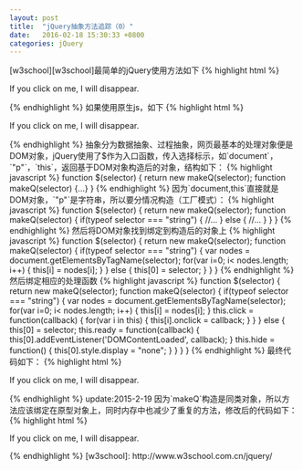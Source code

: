 ```yaml
---
layout: post
title:  "jQuery抽象方法追踪（0）"
date:   2016-02-18 15:30:33 +0800
categories: jQuery
---
```

[w3school][w3school]最简单的jQuery使用方法如下
{% highlight html %}
<html>
<head>
<script type="text/javascript" src="jquery.js"></script>
<script type="text/javascript">
$(document).ready(function(){
  $("p").click(function(){
  $(this).hide();
  });
});
</script>
</head>
<body>
<p>If you click on me, I will disappear.</p>
</body>
</html> 
{% endhighlight %}
如果使用原生js，如下
{% highlight html %}
<html>
<head>
<script type="text/javascript">
document.addEventListener('DOMContentLoaded', domReadyHandler);
function domReadyHandler() {
	var nodes = document.getElementsByTagName("p");
	for(var i=0; i<nodes.length; i++) {
		nodes[i].onclick = function() {
			this.style.display = "none";
		};
	}
}
</script>
</head>
<body>
<p>If you click on me, I will disappear.</p>
</body>
</html>
{% endhighlight %}
抽象分为数据抽象、过程抽象，网页最基本的处理对象便是DOM对象，jQuery使用了$作为入口函数，传入选择标示，如`document`，`"p"`，`this`，返回基于DOM对象构造后的对象，结构如下：
{% highlight javascript %}
function $(selector) {
	return new makeQ(selector);
	function makeQ(selector) {...}
}
{% endhighlight %}
因为`document,this`直接就是DOM对象，`"p"`是字符串，所以要分情况构造（工厂模式）：
{% highlight javascript %}
function $(selector) {
	return new makeQ(selector);
	function makeQ(selector) {
		if(typeof selector === "string") {
			//...
		} else {
			//...
		}
	}
}
{% endhighlight %}
然后将DOM对象找到绑定到构造后的对象上
{% highlight javascript %}
function $(selector) {
	return new makeQ(selector);
	function makeQ(selector) {
		if(typeof selector === "string") {
			var nodes = document.getElementsByTagName(selector);
			for(var i=0; i< nodes.length; i++) {
				this[i] = nodes[i];
			}
		} else {
			this[0] = selector;
		}
	}
}
{% endhighlight %}
然后绑定相应的处理函数
{% highlight javascript %}
function $(selector) {
	return new makeQ(selector);
	function makeQ(selector) {
		if(typeof selector === "string") {
			var nodes = document.getElementsByTagName(selector);
			for(var i=0; i< nodes.length; i++) {
				this[i] = nodes[i];
			}
			this.click = function(callback) {
				for(var i in this) {
				  this[i].onclick = callback;
				}
			} 			
		} else {
			this[0] = selector;
			this.ready = function(callback) {
				this[0].addEventListener('DOMContentLoaded', callback);
			}
			this.hide = function() {
				this[0].style.display = "none";
			}
		}
	}
}
{% endhighlight %}
最终代码如下：
{% highlight html %}
<html>
<head>
<script type="text/javascript">
$(document).ready(function(){
  $("p").click(function(){
  $(this).hide();
  });
});
function $(selector) {
	return new makeQ(selector);
	function makeQ(selector) {
		if(typeof selector === "string") {
			var nodes = document.getElementsByTagName(selector);
			for(var i=0; i< nodes.length; i++) {
				this[i] = nodes[i];
			}
			this.click = function(callback) {
				for(var i in this) {
				  this[i].onclick = callback;
				}
			} 			
		} else {
			this[0] = selector;
			this.ready = function(callback) {
				this[0].addEventListener('DOMContentLoaded', callback);
			}
			this.hide = function() {
				this[0].style.display = "none";
			}
		}
	}
}
</script>
</head>
<body>
<p>If you click on me, I will disappear.</p>
</body>
</html>
{% endhighlight %}
update:2015-2-19
因为`makeQ`构造是同类对象，所以方法应该绑定在原型对象上，同时内存中也减少了重复的方法，修改后的代码如下：
{% highlight html %}
<html>
<head>
<script type="text/javascript">
$(document).ready(function(){
  $("p").click(function(){
  $(this).hide();
  });
});
function $(selector) {
	function makeQ(selector) {
		if(typeof selector === "string") {
			var nodes = document.getElementsByTagName(selector);
			for(var i=0; i< nodes.length; i++) {
				this[i] = nodes[i];
			}			
		} else if(selector === document){
			this[0] = selector;
			this.ready = function(callback) {
				this[0].addEventListener('DOMContentLoaded', callback);
			}
		} else {
			this[0] = selector;
		}
	}
	makeQ.prototype = {
		click:function(callback) {
				for(var i in this) {
					if(!isNaN(i)) {
					    this[i].onclick = callback;						
					}
				}
			},
		hide:function() {
				for(var i in this) {
					if(!isNaN(i)) {
						this[i].style.display = "none";						
					}
				}				
			}
	}
	return new makeQ(selector);
}
</script>
</head>
<body>
<p>If you click on me, I will disappear.</p>
</body>
</html>
{% endhighlight %}
[w3school]: http://www.w3school.com.cn/jquery/
